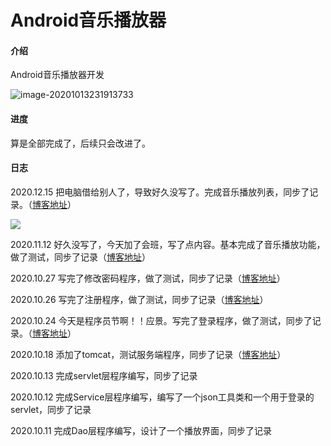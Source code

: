 # Android音乐播放器

#### 介绍

Android音乐播放器开发

![image-20201013231913733](https://github.com/SJcun/AndroidMusicPlayer/tree/main/README.assets/image-20201013231913733.png)

#### 进度

算是全部完成了，后续只会改进了。

#### 日志

2020.12.15 把电脑借给别人了，导致好久没写了。完成音乐播放列表，同步了记录。（[博客地址](https://blog.csdn.net/cun_king/article/details/111243881)）

![](https://github.com/SJcun/AndroidMusicPlayer/tree/main/README.assets/123.gif)

2020.11.12 好久没写了，今天加了会班，写了点内容。基本完成了音乐播放功能，做了测试，同步了记录（[博客地址](https://blog.csdn.net/cun_king/article/details/109663561)）

2020.10.27 写完了修改密码程序，做了测试，同步了记录（[博客地址](https://blog.csdn.net/cun_king/article/details/109321791)）

2020.10.26  写完了注册程序，做了测试，同步了记录（[博客地址](https://blog.csdn.net/cun_king/article/details/109299421)）

2020.10.24  今天是程序员节啊！！应景。写完了登录程序，做了测试，同步了记录。（[博客地址](https://blog.csdn.net/cun_king/article/details/109262965)）

2020.10.18  添加了tomcat，测试服务端程序，同步了记录（[博客地址](https://blog.csdn.net/cun_king/article/details/109062534)）

2020.10.13   完成servlet层程序编写，同步了记录

2020.10.12   完成Service层程序编写，编写了一个json工具类和一个用于登录的servlet，同步了记录

2020.10.11   完成Dao层程序编写，设计了一个播放界面，同步了记录
